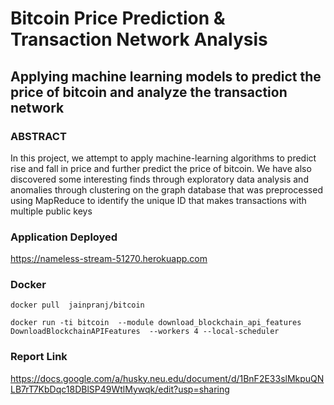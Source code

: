 # Bitcoin Price Prediction & Transaction Network Analysis

## Applying machine learning models to predict the price of bitcoin and analyze the transaction network

### ABSTRACT
In this project, we attempt to apply machine-learning algorithms to predict rise and fall in price and further predict the price of bitcoin. We have also discovered some interesting finds through exploratory data analysis and anomalies through clustering on the graph database that was preprocessed using MapReduce to identify the unique ID that makes transactions with multiple public keys


### Application Deployed


https://nameless-stream-51270.herokuapp.com


### Docker 

```docker pull  jainpranj/bitcoin```

``docker run -ti bitcoin  --module download_blockchain_api_features  DownloadBlockchainAPIFeatures  --workers 4 --local-scheduler``

### Report Link
https://docs.google.com/a/husky.neu.edu/document/d/1BnF2E33slMkpuQNLB7rT7KbDqc18DBlSP49WtlMywqk/edit?usp=sharing


